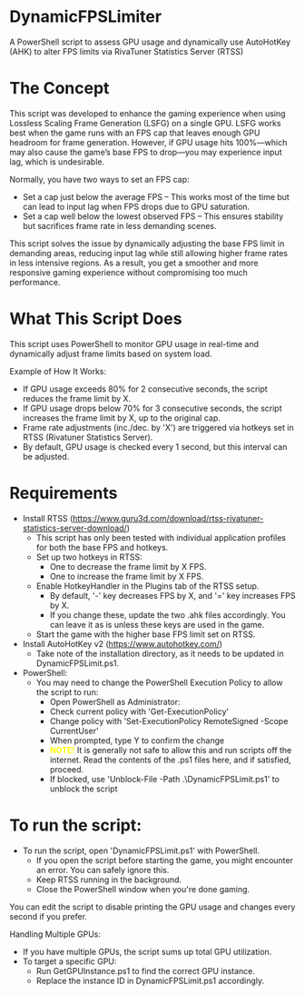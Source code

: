 # DynamicFPSLimiter
A PowerShell script to assess GPU usage and dynamically use AutoHotKey (AHK) to alter FPS limits via RivaTuner Statistics Server (RTSS)

# The Concept
This script was developed to enhance the gaming experience when using Lossless Scaling Frame Generation (LSFG) on a single GPU. LSFG works best when the game runs with an FPS cap that leaves enough GPU headroom for frame generation. However, if GPU usage hits 100%—which may also cause the game’s base FPS to drop—you may experience input lag, which is undesirable.

Normally, you have two ways to set an FPS cap:
- Set a cap just below the average FPS – This works most of the time but can lead to input lag when FPS drops due to GPU saturation.
- Set a cap well below the lowest observed FPS – This ensures stability but sacrifices frame rate in less demanding scenes.

This script solves the issue by dynamically adjusting the base FPS limit in demanding areas, reducing input lag while still allowing higher frame rates in less intensive regions. As a result, you get a smoother and more responsive gaming experience without compromising too much performance.

# What This Script Does
This script uses PowerShell to monitor GPU usage in real-time and dynamically adjust frame limits based on system load. 

Example of How It Works:
- If GPU usage exceeds 80% for 2 consecutive seconds, the script reduces the frame limit by X.
- If GPU usage drops below 70% for 3 consecutive seconds, the script increases the frame limit by X, up to the original cap.
- Frame rate adjustments (inc./dec. by 'X') are triggered via hotkeys set in RTSS (Rivatuner Statistics Server).
- By default, GPU usage is checked every 1 second, but this interval can be adjusted.

# Requirements
- Install RTSS (https://www.guru3d.com/download/rtss-rivatuner-statistics-server-download/)
  - This script has only been tested with individual application profiles for both the base FPS and hotkeys.
  - Set up two hotkeys in RTSS:
    - One to decrease the frame limit by X FPS.
    - One to increase the frame limit by X FPS.
  - Enable HotkeyHandler in the Plugins tab of the RTSS setup.
    - By default, '-' key decreases FPS by X, and '=' key increases FPS by X.
    - If you change these, update the two .ahk files accordingly. You can leave it as is unless these keys are used in the game.
  - Start the game with the higher base FPS limit set on RTSS.
- Install AutoHotKey v2 (https://www.autohotkey.com/)
  - Take note of the installation directory, as it needs to be updated in DynamicFPSLimit.ps1.
- PowerShell:
  - You may need to change the PowerShell Execution Policy to allow the script to run:
    - Open PowerShell as Administrator:
    - Check current policy with 'Get-ExecutionPolicy'
    - Change policy with 'Set-ExecutionPolicy RemoteSigned -Scope CurrentUser'
    - When prompted, type Y to confirm the change
    - <span style="color: yellow;">**NOTE!**</span> It is generally not safe to allow this and run scripts off the internet. Read the contents of the .ps1 files here, and if satisfied, proceed.
    - If blocked, use 'Unblock-File -Path .\DynamicFPSLimit.ps1'  to unblock the script
     
# To run the script:
- To run the script, open 'DynamicFPSLimit.ps1' with PowerShell.
  - If you open the script before starting the game, you might encounter an error. You can safely ignore this.
  - Keep RTSS running in the background.
  - Close the PowerShell window when you're done gaming.

You can edit the script to disable printing the GPU usage and changes every second if you prefer.

Handling Multiple GPUs:
  - If you have multiple GPUs, the script sums up total GPU utilization.
  - To target a specific GPU:
    - Run GetGPUInstance.ps1 to find the correct GPU instance.
    - Replace the instance ID in DynamicFPSLimit.ps1 accordingly.
